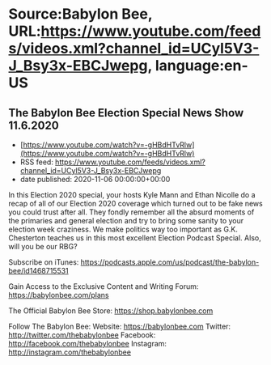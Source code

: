# Source:Babylon Bee, URL:https://www.youtube.com/feeds/videos.xml?channel_id=UCyl5V3-J_Bsy3x-EBCJwepg, language:en-US

## The Babylon Bee Election Special News Show 11.6.2020
 - [https://www.youtube.com/watch?v=-gHBdHTvRlw](https://www.youtube.com/watch?v=-gHBdHTvRlw)
 - RSS feed: https://www.youtube.com/feeds/videos.xml?channel_id=UCyl5V3-J_Bsy3x-EBCJwepg
 - date published: 2020-11-06 00:00:00+00:00

In this Election 2020 special, your hosts Kyle Mann and Ethan Nicolle do a recap of all of our Election 2020 coverage which turned out to be fake news you could trust after all. They fondly remember all the absurd moments of the primaries and general election and try to bring some sanity to your election week craziness. We make politics way too important as G.K. Chesterton teaches us in this most excellent Election Podcast Special. Also, will you be our RBG?

Subscribe on iTunes: https://podcasts.apple.com/us/podcast/the-babylon-bee/id1468715531

Gain Access to the Exclusive Content and Writing Forum: https://babylonbee.com/plans

The Official Babylon Bee Store: https://shop.babylonbee.com

Follow The Babylon Bee:
Website: https://babylonbee.com
Twitter: http://twitter.com/thebabylonbee
Facebook: http://facebook.com/thebabylonbee
Instagram: http://instagram.com/thebabylonbee

